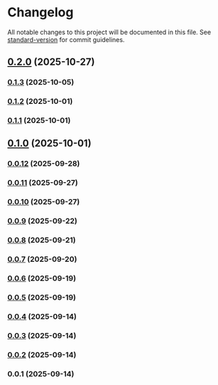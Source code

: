 # Changelog

All notable changes to this project will be documented in this file. See [standard-version](https://github.com/conventional-changelog/standard-version) for commit guidelines.

## [0.2.0](https://github.com/ktalanda/react-markdown-blog/compare/v0.1.3...v0.2.0) (2025-10-27)

### [0.1.3](https://github.com/ktalanda/react-markdown-blog/compare/v0.1.2...v0.1.3) (2025-10-05)

### [0.1.2](https://github.com/ktalanda/react-markdown-blog/compare/v0.1.1...v0.1.2) (2025-10-01)

### [0.1.1](https://github.com/ktalanda/react-markdown-blog/compare/v0.1.0...v0.1.1) (2025-10-01)

## [0.1.0](https://github.com/ktalanda/react-markdown-blog/compare/v0.0.12...v0.1.0) (2025-10-01)

### [0.0.12](https://github.com/ktalanda/react-markdown-blog/compare/v0.0.11...v0.0.12) (2025-09-28)

### [0.0.11](https://github.com/ktalanda/react-markdown-blog/compare/v0.0.10...v0.0.11) (2025-09-27)

### [0.0.10](https://github.com/ktalanda/react-markdown-blog/compare/v0.0.9...v0.0.10) (2025-09-27)

### [0.0.9](https://github.com/ktalanda/react-markdown-blog/compare/v0.0.8...v0.0.9) (2025-09-22)

### [0.0.8](https://github.com/ktalanda/react-markdown-blog/compare/v0.0.7...v0.0.8) (2025-09-21)

### [0.0.7](https://github.com/ktalanda/react-markdown-blog/compare/v0.0.6...v0.0.7) (2025-09-20)

### [0.0.6](https://github.com/ktalanda/react-markdown-blog/compare/v0.0.5...v0.0.6) (2025-09-19)

### [0.0.5](https://github.com/ktalanda/react-markdown-blog/compare/v0.0.4...v0.0.5) (2025-09-19)

### [0.0.4](https://github.com/ktalanda/react-markdown-blog/compare/v0.0.3...v0.0.4) (2025-09-14)

### [0.0.3](https://github.com/ktalanda/react-markdown-blog/compare/v0.0.2...v0.0.3) (2025-09-14)

### [0.0.2](https://github.com/ktalanda/react-markdown-blog/compare/v0.0.1...v0.0.2) (2025-09-14)

### 0.0.1 (2025-09-14)
